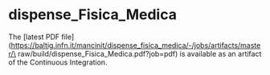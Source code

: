 # dispense_Fisica_Medica

The [latest PDF
file](https://baltig.infn.it/mancinit/dispense_fisica_medica/-/jobs/artifacts/master/\
raw/build/dispense_Fisica_Medica.pdf?job=pdf)
is available as an artifact of the Continuous Integration.


